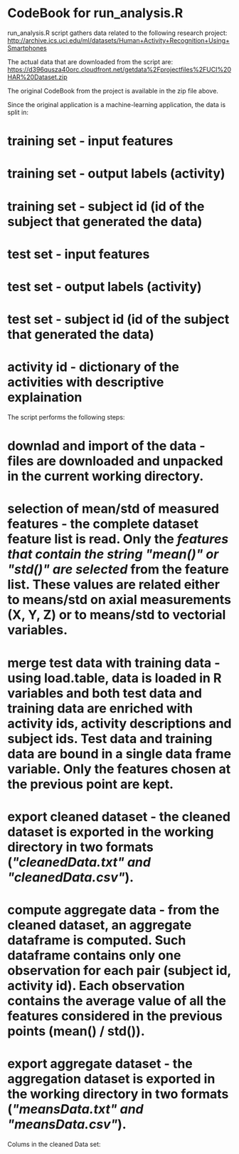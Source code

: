 CodeBook for run_analysis.R 
===========================

run_analysis.R script gathers data related to the following research project:
http://archive.ics.uci.edu/ml/datasets/Human+Activity+Recognition+Using+Smartphones

The actual data that are downloaded from the script are:
https://d396qusza40orc.cloudfront.net/getdata%2Fprojectfiles%2FUCI%20HAR%20Dataset.zip

The original CodeBook from the project is available in the zip file above.

Since the original application is a machine-learning application, the data is split in:
# training set - input features
# training set - output labels (activity)
# training set - subject id (id of the subject that generated the data)
# test set - input features
# test set - output labels (activity)
# test set - subject id (id of the subject that generated the data)
# activity id - dictionary of the activities with descriptive explaination

The script performs the following steps:
# **downlad and import of the data** - files are downloaded and unpacked in the current working directory.
# **selection of mean/std of measured features** - the complete dataset feature list is read. Only the *features that contain the string "mean()" or "std()" are selected* from the feature list. These values are related either to means/std on axial measurements (X, Y, Z) or to means/std to vectorial variables.
# **merge test data with training data** - using load.table, data is loaded in R variables and both test data and training data are enriched with activity ids, activity descriptions and subject ids. Test data and training data are bound in a single data frame variable. Only the features chosen at the previous point are kept.
# **export cleaned dataset** - the cleaned dataset is exported in the working directory in two formats (*"cleanedData.txt" and "cleanedData.csv"*).
# **compute aggregate data** - from the cleaned dataset, an aggregate dataframe is computed. Such dataframe contains only one observation for each pair (subject id, activity id). Each observation contains the average value of all the features considered in the previous points (mean() / std()).
# **export aggregate dataset** - the aggregation dataset is exported in the working directory in two formats (*"meansData.txt" and "meansData.csv"*).


Colums in the cleaned Data set:
